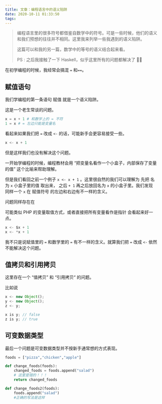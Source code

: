 ```yaml
---
title: 文章：编程语言中的语义陷阱
date: 2020-10-11 01:33:50
tags:
---
```


> 编程语言里的很多符号都借鉴自数学中的符号。可是一些时候，他们的语义和我们预想的往往并不相同。这里我来列举一些我遇到的语义陷阱。
>
> 这篇可以和我的另一篇，数学中的等号的语义结合起来看。
>
> PS : 之后我接触了一下 Haskell，似乎这里所有的问题都解决了 🤦‍♀️

在初学编程的时候，我经常会搞混 `=` 和`==`。

## 赋值语句

我们学编程的第一条语句 赋值 就是一个语义陷阱。

这是一个老生常谈的问题。

```python
x = x + 1 # 和数学上的 = 不符
1 = x # = 左边只能是变量名
```

看起来如果我们把 `=` 改成 `<-` 的话，可能新手会更容易接受一些。

```python
x <- x + 1
```

但是这样我们也没有解决这个问题。

一开始学编程的时候，编程教材会用 “把变量名看作一个小盒子，内部保存了变量的值” 这个比喻来帮助理解。

但是我们看回之前一个例子 `x <- x + 1` 。这里很自然的我们可以理解为 先把 名为 `x` 小盒子里的值 取出来， 之后 `+ 1` 再之后放回名为 `x` 的小盒子里。我们发现 同样一个 `x` 在 赋值符号 的左边和右边有不一样的含义。

问题同样存在在

可能类似 PHP 的变量取值方式，或者直接把所有变量看作是指针 会看起来好一点。

```c
x <- $x + 1
x <- *x + 1
```

我不只是说赋值里的 `=` 和数学里的 `=` 有不一样的含义。就算我们把 `=` 改成 `<-` 依然不能解决这个问题。

## 值拷贝和引用拷贝

这里存在一个 “值拷贝” 和 “引用拷贝“ 的问题。

比如说

```js
x <- new Object();
y <- new Object();
z <- y;

x is y; // false
z is y; // true
```

## 可变数据类型

最后一个问题是可变数据类型并不按新手通常想的方式表现。

```python
foods = ["pizza","chicken","apple"]

def change_foods(foods):
    changed_foods = foods.append("salad") 
    # 这里是错的！！！
    return changed_foods

def change_foods2(foods):
  	foods.append("salad")
    #正确的写法是这样
```

